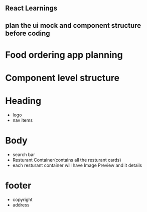 ## React Learnings

## plan the ui mock and component structure before coding 

# Food ordering app planning

# Component level structure

# Heading
- logo
- nav items

# Body
- search bar
- Resturant Container(contains all the resturant cards)
- each  resturant  container will have Image Preview and it details

# footer
- copyright
- address
